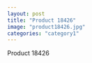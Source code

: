```yaml
---
layout: post
title: "Product 18426"
image: "product18426.jpg"
categories: "category1"
---
```

Product 18426
